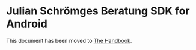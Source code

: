 # Julian Schrömges Beratung SDK for Android

This document has been moved to [The Handbook](https://jitsi.github.io/handbook/docs/dev-guide/dev-guide-android-sdk).
